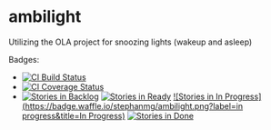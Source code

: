 ambilight
===================
Utilizing the OLA project for snoozing lights (wakeup and asleep)

Badges:
* [![CI Build Status](https://travis-ci.org/stephanmg/ambilight.svg?branch=master)](https://travis-ci.org/stephanmg/ambilight)
* [![CI Coverage Status](https://coveralls.io/repos/stephanmg/ambilight/badge.png)](https://coveralls.io/r/stephanmg/ambilight)
* [![Stories in Backlog](https://badge.waffle.io/stephanmg/ambilight.png?label=backlog&title=Backlog)](http://waffle.io/stephanmg/ambilight)
[![Stories in Ready](https://badge.waffle.io/stephanmg/ambilight.png?label=ready&title=Ready)](http://waffle.io/stephanmg/ambilight)
[![Stories in In Progress](https://badge.waffle.io/stephanmg/ambilight.png?label=in progress&title=In Progress)](http://waffle.io/stephanmg/ambilight)
[![Stories in Done](https://badge.waffle.io/stephanmg/ambilight.png?label=done&title=Done)](http://waffle.io/stephanmg/ambilight)
